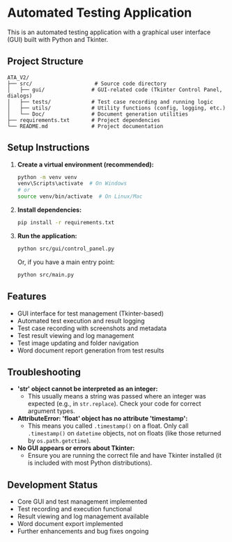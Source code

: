 # Automated Testing Application

This is an automated testing application with a graphical user interface (GUI) built with Python and Tkinter.

## Project Structure
```
ATA_V2/
├── src/                    # Source code directory
│   ├── gui/               # GUI-related code (Tkinter Control Panel, dialogs)
│   ├── tests/             # Test case recording and running logic
│   ├── utils/             # Utility functions (config, logging, etc.)
│   └── Doc/               # Document generation utilities
├── requirements.txt       # Project dependencies
└── README.md              # Project documentation
```

## Setup Instructions

1. **Create a virtual environment (recommended):**
   ```bash
   python -m venv venv
   venv\Scripts\activate  # On Windows
   # or
   source venv/bin/activate  # On Linux/Mac
   ```

2. **Install dependencies:**
   ```bash
   pip install -r requirements.txt
   ```

3. **Run the application:**
   ```bash
   python src/gui/control_panel.py
   ```
   Or, if you have a main entry point:
   ```bash
   python src/main.py
   ```

## Features
- GUI interface for test management (Tkinter-based)
- Automated test execution and result logging
- Test case recording with screenshots and metadata
- Test result viewing and log management
- Test image updating and folder navigation
- Word document report generation from test results

## Troubleshooting
- **'str' object cannot be interpreted as an integer:**
  - This usually means a string was passed where an integer was expected (e.g., in `str.replace`). Check your code for correct argument types.
- **AttributeError: 'float' object has no attribute 'timestamp':**
  - This means you called `.timestamp()` on a float. Only call `.timestamp()` on `datetime` objects, not on floats (like those returned by `os.path.getctime`).
- **No GUI appears or errors about Tkinter:**
  - Ensure you are running the correct file and have Tkinter installed (it is included with most Python distributions).

## Development Status
- Core GUI and test management implemented
- Test recording and execution functional
- Result viewing and log management available
- Word document export implemented
- Further enhancements and bug fixes ongoing 